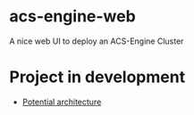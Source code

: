 # acs-engine-web
A nice web UI to deploy an ACS-Engine Cluster

# Project in development

- [Potential architecture](Architecture.md)
